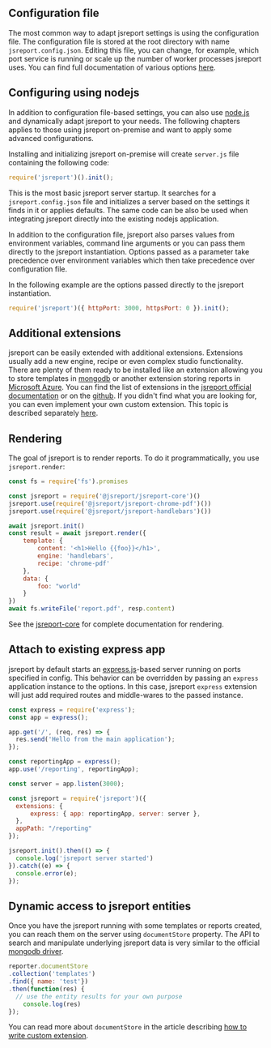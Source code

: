 
## Configuration file
The most common way to adapt jsreport settings is using the configuration file. The configuration file is stored at the root directory with name `jsreport.config.json`. Editing this file, you can change, for example, which port service is running or scale up the number of worker processes jsreport uses. You can find full documentation of various options [here](/learn/configuration).

## Configuring using nodejs
In addition to configuration file-based settings, you can also use [node.js](http://nodejs.org) and dynamically adapt jsreport to your needs. The following chapters applies to those using jsreport on-premise and want to apply some advanced configurations.

Installing and initializing jsreport on-premise will create `server.js` file containing the following code:
```js
require('jsreport')().init();
```

This is the most basic jsreport server startup. It searches for a `jsreport.config.json` file and initializes a server based on the settings it finds in it or applies defaults. The same code can be also be used when integrating jsreport directly into the existing nodejs application.

In addition to the configuration file, jsreport also parses values from environment variables, command line arguments or you can pass them directly to the jsreport instantiation. Options passed as a parameter take precedence over environment variables which then take precedence over configuration file.

In the following example are the options passed directly to the jsreport instantiation.
```js
require('jsreport')({ httpPort: 3000, httpsPort: 0 }).init();
```

## Additional extensions
jsreport can be easily extended with additional extensions. Extensions usually add a new engine, recipe or even complex studio functionality. There are plenty of them ready to be installed like an extension allowing you to store templates in [mongodb](https://github.com/jsreport/jsreport/tree/master/packages/jsreport-mongodb-store) or another extension storing reports in [Microsoft Azure](https://github.com/jsreport/jsreport/tree/master/packages/jsreport-azure-storage). You can find the list of extensions in the [jsreport official documentation](/learn/extensions) or on the [github](https://github.com/jsreport/jsreport/tree/master/packages). If you didn't find what you are looking for, you can even implement your own custom extension. This topic is described separately [here](/learn/custom-extension).

## Rendering
The goal of jsreport is to render reports. To do it programmatically, you use `jsreport.render`:

```js
const fs = require('fs').promises

const jsreport = require('@jsreport/jsreport-core')()
jsreport.use(require('@jsreport/jsreport-chrome-pdf')())
jsreport.use(require('@jsreport/jsreport-handlebars')())

await jsreport.init()
const result = await jsreport.render({
	template: {
		content: '<h1>Hello {{foo}}</h1>',
		engine: 'handlebars',
		recipe: 'chrome-pdf'
	},
	data: {
		foo: "world"
	}
})
await fs.writeFile('report.pdf', resp.content)
```

See the [jsreport-core](https://github.com/jsreport/jsreport/tree/master/packages/jsreport-core) for complete documentation for rendering.

## Attach to existing express app
jsreport by default starts an [express.js](http://expressjs.com/)-based server running on ports specified in config. This behavior can be overridden by passing an `express` application instance to the options. In this case, jsreport `express` extension will just add required routes and middle-wares to the passed instance.

```js
const express = require('express');
const app = express();

app.get('/', (req, res) => {
  res.send('Hello from the main application');
});

const reportingApp = express();
app.use('/reporting', reportingApp);

const server = app.listen(3000);

const jsreport = require('jsreport')({
  extensions: {
	  express: { app: reportingApp, server: server },
  },
  appPath: "/reporting"
});

jsreport.init().then(() => {
  console.log('jsreport server started')
}).catch((e) => {
  console.error(e);
});
```

## Dynamic access to jsreport entities
Once you have the jsreport running with some templates or reports created, you can reach them on the server using `documentStore` property. The API to search and manipulate underlying jsreport data is very similar to the official [mongodb driver](https://github.com/mongodb/node-mongodb-native). 

```js
reporter.documentStore
.collection('templates')
.find({ name: 'test'})
.then(function(res) {
  // use the entity results for your own purpose
	console.log(res)
});
```

You can read more about `documentStore` in the article describing [how to write custom extension](/learn/custom-extension).
